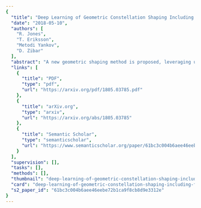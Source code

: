 ```yaml
---
{
  "title": "Deep Learning of Geometric Constellation Shaping Including Fiber Nonlinearities",
  "date": "2018-05-10",
  "authors": [
    "R. Jones",
    "T. Eriksson",
    "Metodi Yankov",
    "D. Zibar"
  ],
  "abstract": "A new geometric shaping method is proposed, leveraging unsupervised machine learning to optimize the constellation design. The learned constellation mitigates nonlinear effects with gains up to 0.13 bit/4D when trained with a simplified fiber channel model.",
  "links": [
    {
      "title": "PDF",
      "type": "pdf",
      "url": "https://arxiv.org/pdf/1805.03785.pdf"
    },
    {
      "title": "arXiv.org",
      "type": "arxiv",
      "url": "https://arxiv.org/abs/1805.03785"
    },
    {
      "title": "Semantic Scholar",
      "type": "semanticscholar",
      "url": "https://www.semanticscholar.org/paper/61bc3c004b6aee46eebe72b1ca9f8cb8d9e3312e"
    }
  ],
  "supervision": [],
  "tasks": [],
  "methods": [],
  "thumbnail": "deep-learning-of-geometric-constellation-shaping-including-fiber-nonlinearities-thumb.jpg",
  "card": "deep-learning-of-geometric-constellation-shaping-including-fiber-nonlinearities-card.jpg",
  "s2_paper_id": "61bc3c004b6aee46eebe72b1ca9f8cb8d9e3312e"
}
---
```


